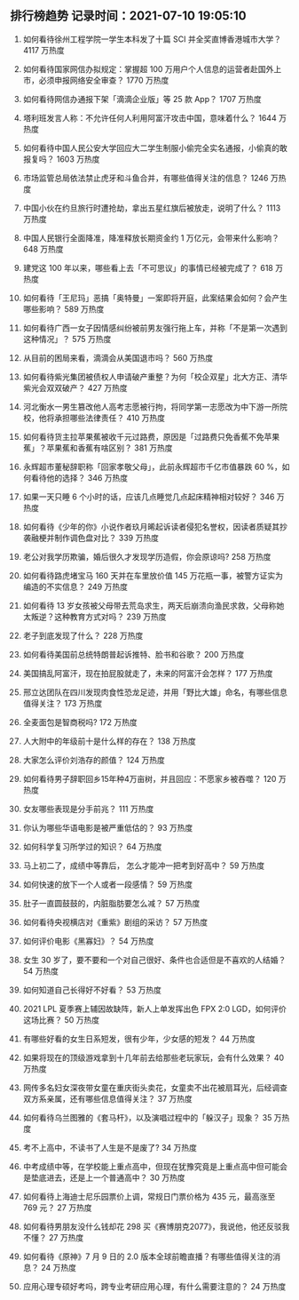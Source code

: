 
## 排行榜趋势 记录时间：2021-07-10 19:05:10
  
  1. 如何看待徐州工程学院一学生本科发了十篇 SCI 并全奖直博香港城市大学？ 4117 万热度
    
  2. 如何看待国家网信办拟规定：掌握超 100 万用户个人信息的运营者赴国外上市，必须申报网络安全审查？ 1770 万热度
    
  3. 如何看待网信办通报下架「滴滴企业版」等 25 款 App？ 1707 万热度
    
  4. 塔利班发言人称：不允许任何人利用阿富汗攻击中国，意味着什么？ 1644 万热度
    
  5. 如何看待中国人民公安大学回应大二学生制服小偷完全实名通报，小偷真的敢报复吗？ 1603 万热度
    
  6. 市场监管总局依法禁止虎牙和斗鱼合并，有哪些值得关注的信息？ 1246 万热度
    
  7. 中国小伙在约旦旅行时遭抢劫，拿出五星红旗后被放走，说明了什么？ 1113 万热度
    
  8. 中国人民银行全面降准，降准释放长期资金约 1 万亿元，会带来什么影响？ 648 万热度
    
  9. 建党这 100 年以来，哪些看上去「不可思议」的事情已经被完成了？ 618 万热度
    
  10. 如何看待「王尼玛」恶搞「奥特曼」一案即将开庭，此案结果会如何？会产生哪些影响？ 589 万热度
    
  11. 如何看待广西一女子因情感纠纷被前男友强行拖上车，并称「不是第一次遇到这种情况」？ 575 万热度
    
  12. 从目前的困局来看，滴滴会从美国退市吗？ 560 万热度
    
  13. 如何看待紫光集团被债权人申请破产重整？为何「校企双星」北大方正、清华紫光会双双破产？ 427 万热度
    
  14. 河北衡水一男生篡改他人高考志愿被行拘，将同学第一志愿改为中下游一所院校，他将承担哪些法律责任？ 410 万热度
    
  15. 如何看待货主拉苹果蕉被收千元过路费，原因是「过路费只免香蕉不免苹果蕉」？苹果蕉和香蕉有啥区别？ 381 万热度
    
  16. 永辉超市董秘辞职称「回家孝敬父母」，此前永辉超市千亿市值暴跌 60 %，如何看待他的选择？ 346 万热度
    
  17. 如果一天只睡 6 个小时的话，应该几点睡觉几点起床精神相对较好？ 346 万热度
    
  18. 如何看待《少年的你》小说作者玖月晞起诉读者侵犯名誉权，因读者质疑其抄袭融梗并制作调色盘对比？ 339 万热度
    
  19. 老公对我学历欺骗，婚后很久才发现学历造假，你会原谅吗? 258 万热度
    
  20. 如何看待路虎堵宝马 160 天并在车里放价值 145 万花瓶一事，被警方证实为编造的不实信息？ 249 万热度
    
  21. 如何看待 13 岁女孩被父母带去荒岛求生，两天后崩溃向渔民求救，父母称她太叛逆？这种教育方式对吗？ 239 万热度
    
  22. 老子到底发现了什么？ 228 万热度
    
  23. 如何看待美国前总统特朗普起诉推特、脸书和谷歌？ 200 万热度
    
  24. 美国搞乱阿富汗，现在拍屁股就走了，未来的阿富汗会怎样？ 177 万热度
    
  25. 邢立达团队在四川发现肉食性恐龙足迹，并用「野比大雄」命名，有哪些信息值得关注？ 173 万热度
    
  26. 全麦面包是智商税吗? 172 万热度
    
  27. 人大附中的年级前十是什么样的存在？ 138 万热度
    
  28. 大家怎么评价刘浩存的颜值？ 124 万热度
    
  29. 如何看待男子辞职回乡15年种4万亩树，并且回应：不愿家乡被吞噬？ 120 万热度
    
  30. 女友哪些表现是分手前兆？ 111 万热度
    
  31. 你认为哪些华语电影是被严重低估的？ 93 万热度
    
  32. 如何科学复习所学过的知识？ 64 万热度
    
  33. 马上初二了，成绩中等靠后， 怎么才能冲一把考到好高中？ 59 万热度
    
  34. 如何快速的放下一个人或者一段感情？ 59 万热度
    
  35. 肚子一直圆鼓鼓的，内脏脂肪要怎么减？ 57 万热度
    
  36. 如何看待央视横店对《重紫》剧组的采访？ 57 万热度
    
  37. 如何评价电影《黑寡妇》？ 54 万热度
    
  38. 女生 30 岁了，要不要和一个对自己很好、条件也合适但是不喜欢的人结婚？ 54 万热度
    
  39. 如何知道自己长得好不好看？ 53 万热度
    
  40. 2021 LPL 夏季赛上辅因故缺阵，新人上单发挥出色 FPX 2:0 LGD，如何评价这场比赛？ 50 万热度
    
  41. 有哪些好看的女生日系短发，很有少年，少女感的短发？ 44 万热度
    
  42. 如果将现在的顶级游戏拿到十几年前去给那些老玩家玩，会有什么效果？ 40 万热度
    
  43. 网传多名妇女深夜带女童在重庆街头卖花，女童卖不出花被扇耳光，后经调查双方系亲属，还有哪些信息值得关注？ 37 万热度
    
  44. 如何看待乌兰图雅的《套马杆》，以及演唱过程中的「躲汉子」现象？ 35 万热度
    
  45. 考不上高中，不读书了人生是不是废了? 34 万热度
    
  46. 中考成绩中等，在学校能上重点高中，但现在犹豫究竟是上重点高中但可能会是垫底进去，还是上一个普通高中？ 30 万热度
    
  47. 如何看待上海迪士尼乐园票价上调，常规日门票价格为 435 元，最高涨至 769 元？ 27 万热度
    
  48. 如何看待男朋友没什么钱却花 298 买《赛博朋克2077》，我说他，他还反驳我不懂？ 27 万热度
    
  49. 如何看待《原神》7 月 9 日的 2.0 版本全球前瞻直播？有哪些值得关注的消息？ 24 万热度
    
  50. 应用心理专硕好考吗，跨专业考研应用心理，有什么需要注意的？ 24 万热度
    